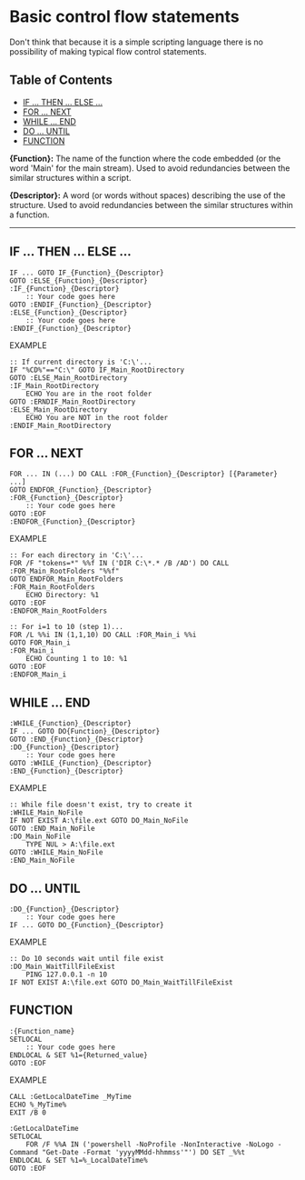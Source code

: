 # Basic control flow statements

Don't think that because it is a simple scripting language there is no possibility of making typical flow control statements.

## Table of Contents <!-- omit in toc -->
- [IF ... THEN ... ELSE ...](#if--then--else-)
- [FOR ... NEXT](#for--next)
- [WHILE ... END](#while--end)
- [DO ... UNTIL](#do--until)
- [FUNCTION](#function)

__{Function}:__ The name of the function where the code embedded (or the word 'Main' for the main stream). Used to avoid redundancies between the similar structures within a script.

__{Descriptor}:__ A word (or words without spaces) describing the use of the structure. Used to avoid redundancies between the similar structures within a function.

---

## IF ... THEN ... ELSE ...
```batch
IF ... GOTO IF_{Function}_{Descriptor}
GOTO :ELSE_{Function}_{Descriptor}
:IF_{Function}_{Descriptor}
    :: Your code goes here
GOTO :ENDIF_{Function}_{Descriptor}
:ELSE_{Function}_{Descriptor}
    :: Your code goes here
:ENDIF_{Function}_{Descriptor}
```
EXAMPLE
```batch
:: If current directory is 'C:\'...
IF "%CD%"=="C:\" GOTO IF_Main_RootDirectory
GOTO :ELSE_Main_RootDirectory
:IF_Main_RootDirectory
    ECHO You are in the root folder
GOTO :ERNDIF_Main_RootDirectory
:ELSE_Main_RootDirectory
    ECHO You are NOT in the root folder
:ENDIF_Main_RootDirectory
```

## FOR ... NEXT
```batch
FOR ... IN (...) DO CALL :FOR_{Function}_{Descriptor} [{Parameter} ...]
GOTO ENDFOR_{Function}_{Descriptor}
:FOR_{Function}_{Descriptor}
    :: Your code goes here
GOTO :EOF
:ENDFOR_{Function}_{Descriptor}
```
EXAMPLE
```batch
:: For each directory in 'C:\'...
FOR /F "tokens=*" %%f IN ('DIR C:\*.* /B /AD') DO CALL :FOR_Main_RootFolders "%%f"
GOTO ENDFOR_Main_RootFolders
:FOR_Main_RootFolders
    ECHO Directory: %1
GOTO :EOF
:ENDFOR_Main_RootFolders
```
```batch
:: For i=1 to 10 (step 1)...
FOR /L %%i IN (1,1,10) DO CALL :FOR_Main_i %%i
GOTO FOR_Main_i
:FOR_Main_i
    ECHO Counting 1 to 10: %1
GOTO :EOF
:ENDFOR_Main_i
```

## WHILE ... END
```batch
:WHILE_{Function}_{Descriptor}
IF ... GOTO DO{Function}_{Descriptor}
GOTO :END_{Function}_{Descriptor}
:DO_{Function}_{Descriptor}
    :: Your code goes here
GOTO :WHILE_{Function}_{Descriptor}
:END_{Function}_{Descriptor}
```
EXAMPLE
```batch
:: While file doesn't exist, try to create it
:WHILE_Main_NoFile
IF NOT EXIST A:\file.ext GOTO DO_Main_NoFile
GOTO :END_Main_NoFile
:DO_Main_NoFile
    TYPE NUL > A:\file.ext
GOTO :WHILE_Main_NoFile
:END_Main_NoFile
```

## DO ... UNTIL
```batch
:DO_{Function}_{Descriptor}
    :: Your code goes here
IF ... GOTO DO_{Function}_{Descriptor}
```
EXAMPLE
```batch
:: Do 10 seconds wait until file exist
:DO_Main_WaitTillFileExist
    PING 127.0.0.1 -n 10
IF NOT EXIST A:\file.ext GOTO DO_Main_WaitTillFileExist
```

## FUNCTION
```batch
:{Function_name}
SETLOCAL
    :: Your code goes here
ENDLOCAL & SET %1={Returned_value}
GOTO :EOF
```
EXAMPLE
```batch
CALL :GetLocalDateTime _MyTime
ECHO %_MyTime%
EXIT /B 0

:GetLocalDateTime
SETLOCAL
	FOR /F %%A IN ('powershell -NoProfile -NonInteractive -NoLogo -Command "Get-Date -Format 'yyyyMMdd-hhmmss'"') DO SET _%%t
ENDLOCAL & SET %1=%_LocalDateTime%
GOTO :EOF
```